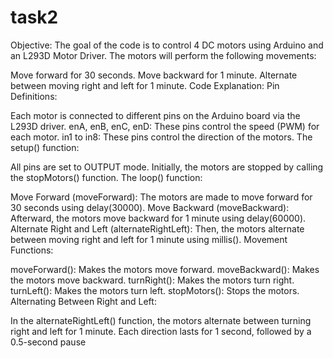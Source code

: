 # task2
Objective:
The goal of the code is to control 4 DC motors using Arduino and an L293D Motor Driver. The motors will perform the following movements:

Move forward for 30 seconds.
Move backward for 1 minute.
Alternate between moving right and left for 1 minute.
Code Explanation:
Pin Definitions:

Each motor is connected to different pins on the Arduino board via the L293D driver.
enA, enB, enC, enD: These pins control the speed (PWM) for each motor.
in1 to in8: These pins control the direction of the motors.
The setup() function:

All pins are set to OUTPUT mode.
Initially, the motors are stopped by calling the stopMotors() function.
The loop() function:

Move Forward (moveForward): The motors are made to move forward for 30 seconds using delay(30000).
Move Backward (moveBackward): Afterward, the motors move backward for 1 minute using delay(60000).
Alternate Right and Left (alternateRightLeft): Then, the motors alternate between moving right and left for 1 minute using millis().
Movement Functions:

moveForward(): Makes the motors move forward.
moveBackward(): Makes the motors move backward.
turnRight(): Makes the motors turn right.
turnLeft(): Makes the motors turn left.
stopMotors(): Stops the motors.
Alternating Between Right and Left:

In the alternateRightLeft() function, the motors alternate between turning right and left for 1 minute. Each direction lasts for 1 second, followed by a 0.5-second pause
